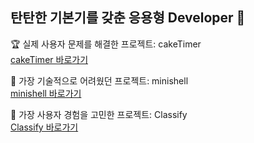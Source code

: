 ## 탄탄한 기본기를 갖춘 응용형 Developer 👋

🏆 실제 사용자 문제를 해결한 프로젝트: cakeTimer  
[cakeTimer 바로가기](https://github.com/akth101/cakeTimer)

🔧 가장 기술적으로 어려웠던 프로젝트: minishell  
[minishell 바로가기](https://github.com/akth101/42seoul_minishell)

🎨 가장 사용자 경험을 고민한 프로젝트: Classify  
[Classify 바로가기](https://github.com/akth101/Classify)


<!--
**akth101/akth101** is a ✨ _special_ ✨ repository because its `README.md` (this file) appears on your GitHub profile.

Here are some ideas to get you started:

- 🔭 I’m currently working on ...
- 🌱 I’m currently learning ...
- 👯 I’m looking to collaborate on ...
- 🤔 I’m looking for help with ...
- 💬 Ask me about ...
- 📫 How to reach me: ...
- 😄 Pronouns: ...
- ⚡ Fun fact: ...
-->
